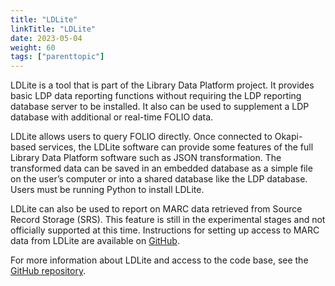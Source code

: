 ```yaml
---
title: "LDLite"
linkTitle: "LDLite"
date: 2023-05-04
weight: 60
tags: ["parenttopic"]
---
```


LDLite is a tool that is part of the Library Data Platform project. It provides basic LDP data reporting functions without requiring the LDP reporting database server to be installed. It also can be used to supplement a LDP database with additional or real-time FOLIO data.

LDLite allows users to query FOLIO directly. Once connected to Okapi-based services, the LDLite software can provide some features of the full Library Data Platform software such as JSON transformation. The transformed data can be saved in an embedded database as a simple file on the user’s computer or into a shared database like the LDP database. Users must be running Python to install LDLite.

LDLite can also be used to report on MARC data retrieved from Source Record Storage (SRS). This feature is still in the experimental stages and not officially supported at this time. Instructions for setting up access to MARC data from LDLite are available on [GitHub](https://github.com/library-data-platform/ldlite/blob/main/srs.md).

For more information about LDLite and access to the code base, see the [GitHub repository](https://github.com/library-data-platform/ldlite).
